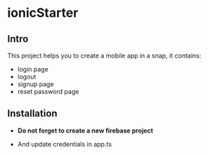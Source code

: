 # ionicStarter
## Intro

This project helps you to create a mobile app in a snap, it contains:

- login page
- logout
- signup page
- reset password page

## Installation

- __Do not forget to create a new firebase project__

- And update credentials in app.ts
